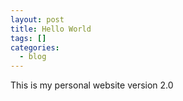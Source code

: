 ```yaml
---
layout: post
title: Hello World
tags: []
categories:
  - blog
---
```

This is my personal website version 2.0
